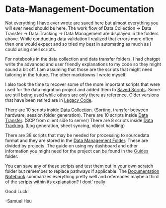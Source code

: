 # Data-Management-Documentation

Not everything I have ever wrote are saved here but almost everything you will ever need should be here. The work flow of Data Collection -> Data Transfer -> Data Tracking -> Data Management are displayed in the folders above. While conducting data validation I realized that errors more often then one would expect and so tried my best in automating as much as I could using shell scripts. 

For notebooks in the data collection and data transfer folders, I had chatgpt write the advanced and user friendly explanations to my code so they might sound a bit off. I am assuming that those are the scripts that might need tailoring in the future. The other markdowns I wrote myself.

I also took the time to recover some of the more important scripts that were used for the data migration project and added them to [Saved Scripts](Saved_Scripts).
Some are still being used while others are only there as reference. 
Older versions that have been retired are in [Legacy Code](Legacy_Code).

There are 10 scripts inside [Data Collection](Data_Collection). (Sorting, transfer between hardware, session folder generation).
There are 10 scripts inside [Data Transfer](Data_Transfer). (SCP from client side to server) 
There are 8 scripts inside [Data Tracking](Data_Tracking).
(Log generation, sheet syncing, object handling)

There are 38 scripts that may be needed for processing to sourcedata format and they are stored in the  [Data Management Folder](Data_Management). These are divided by projects. 
The guide on using my dashboard and other information you might need for the project can be found in the [Guides](Guides) folder.

You can save any of these scripts and test them out in your own scratch folder but remember to replace pathways if applicable. The [Documentation Notebook](Documentation.ipynb) summarizes everything pretty well and references maybe a third of the scripts within its explanation? I dont' really

Good Luck!

-Samuel Hsu 
